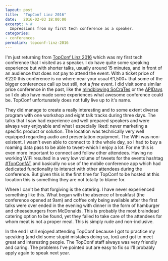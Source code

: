 ```yaml
---
layout: post
title:  "TopConf Linz 2016"
date:   2016-02-03 18:00:00
excerpt: > #
  Impressions from my first tech conference as a speaker.
categories:
- conferences
permalink: topconf-linz-2016
---
```


I'm just returning from [TopConf Linz 2016](http://topconf.com/linz-2016/) which was my first tech conference that I 
visited as a speaker. I do have quite some speaking experience but with shorter talks, usually around 15 minutes,
and in front of an audience that does not pay to attend the event. With a ticket price of €220 this conference is no
where near your usual €1,500+ that some of the bigger conferences call up but still, not a *free* event. I did visit 
some similar price conference in the past, like the [mindblowing SoCraTes](/the-magic-of-socrates-conference) or the 
[APIDays](http://apidays.io/) so I do also have made some experiences what awesome conference could be. TopConf 
unfortunately does not fully live up to it's name. 

They did manage to create a really interesting and to some extent diverse program with one workshop and eight talk 
tracks during three days. The talks that I saw had experience and well prepared speakers and were always very enjoyable 
and what I especially liked: never marketing a specific product or solution. The location was technically very well 
equipped regarding audio and presentation equipment. The WiFi was non-existent. I wasn't even able to connect to it
the whole day, so I had to buy a roaming data pass to be able to tweet-which I enjoy a lot. For me this is even more
important to connect and follow other attendees. Having no working WiFi resulted in a very low volume of tweets for the
events hashtag [#TopConfAT](https://twitter.com/search?q=%23TopConfAT) and basically no use of the mobile conference app
which had dedicated functionality to interact with other attendees during the conference. But given this is the first
time for TopConf to be hosted at this location this is something they are not totally to blame for.

Where I can't be that forgiving is the catering. I have never experienced something like this. What began with the 
absence of breakfast (the conference opened at 9am) and coffee only being available after the first talks were over
ended in the evening with dinner in the form of hamburger and cheeseburgers from McDonalds. This is probably the most
braindead catering option to be found, yet they failed to take care of the attendees for whom meat is not a proper
meal. This is simply rude and non-inclusive.

In the end I still enjoyed attending TopConf because I got to practice my speaking (and did some stupid mistakes doing
so, too) and got to meet great and interesting people. The TopConf staff always was very friendly and caring. The 
problems I've pointed out are easy to fix so I'll probably apply again to speak next year.
